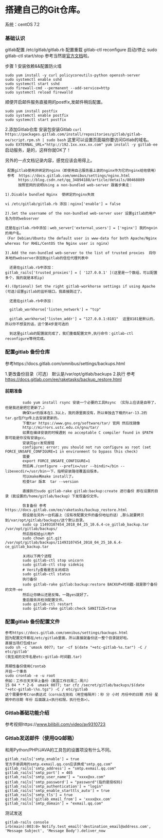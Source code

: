 # 搭建自己的Git仓库。
  系统：centOS 7.2

### 基础认识
gitlab配置 /etc/gitlab/gitlab.rb
配置重载 gitlab-ctl reconfigure
启动/停止 sudo gitlab-ctl start/stop
参考当然是[官方文档](https://about.gitlab.com/install/#centos-7)啦。

步骤
1 安装依赖&&配置防火墙
```
sudo yum install -y curl policycoreutils-python openssh-server
sudo systemctl enable sshd
sudo systemctl start sshd
sudo firewall-cmd --permanent --add-service=http
sudo systemctl reload firewalld
```


顺便开启邮件服务直接用的postfix,发邮件稍后配置。
```
sudo yum install postfix
sudo systemctl enable postfix
sudo systemctl start postfix
 ```
2.添加Gitlab仓库
  安装包安装Gitlab
  ```curl https://packages.gitlab.com/install/repositories/gitlab/gitlab-ee/script.rpm.sh | sudo bash```
  这里可以设置页面端你要访问Gitlab的域名。
  ```sudo EXTERNAL_URL="http://192.1xx.xxx.xx.com" yum install -y gitlab-ee```
启动服务，是的，这样你就OK了！

另外的一点文档记录内容，感觉应该会用得上。
```
 配置gitlab使用非绑定的nginx（即使用自己服务器上装的nginx作为它的nginx给他使用）
 参考  https://docs.gitlab.com/omnibus/settings/nginx.html
      https://blog.csdn.net/qq_34894188/article/details/80468889
      按照官网的说明Using a non-bundled web-server 跟着步奏走：

1).Disable bundled Nginx  使绑定的nginx失效    

vi /etc/gitlab/gitlab.rb 添加：nginx['enable'] = false

2).Set the username of the non-bundled web-server user 设置gitlab的用户名为你的webserver

还是在gitlab.rb中添加：web_server['external_users'] = ['nginx'] 我的ngxin的用户名。
（For Debian/Ubuntu the default user is www-data for both Apache/Nginx whereas for RHEL/CentOS the Nginx user is nginx）

3).Add the non-bundled web-server to the list of trusted proxies  将你本地的webserver添加到gitlab的信任代理列表中

  还是在gitlab.rb中添加：gitlab_rails['trusted_proxies'] = [ '127.0.0.1' ](这里是一个数组，可以配置多个，我的就是本机ip)

4).(Optional) Set the right gitlab-workhorse settings if using Apache  (可选)设置gitlab的监听端口，我直接跳过了。

  还是在gitlab.rb中添加：

  gitlab_workhorse['listen_network'] = "tcp"

  gitlab_workhorse['listen_addr'] = "127.0.0.1:8181"  这里8181是默认的，所以你不想变的话，这个第4步是可选的

  到这里gitlab的配置就完成了，我们重载配置文件,执行命令：gitlab-ctl reconfigure等待完成。
```
   
### 配置gitlab 备份仓库
参考https://docs.gitlab.com/omnibus/settings/backups.html

1.更改备份目录（可选） 默认是/var/opt/gitlab/backups
2.执行
  参考 https://docs.gitlab.com/ee/raketasks/backup_restore.html
  #### 前期准备   
            sudo yum install rsync 安装一个必要的工具Rsync （实际上应该是自带了，但是我还是把它更新了。）
            确保tar的版本在1.3以上，我的源里面没有，所以单独去下载的tar-13.2的tar.gz包ftp传上去安装更新的。
            下载tar https://www.gnu.org/software/tar/ 官网 然后找镜像
            http://mirrors.ustc.edu.cn/gnu/tar/
            如果在编译安装的时候遇到 no acceptable C compiler found in $PATH 那可能是你没有安装gcc。
            安装完gcc发现报错
            configure: error: you should not run configure as root (set FORCE_UNSAFE_CONFIGURE=1 in environment to bypass this check)
            需要
            export FORCE_UNSAFE_CONFIGURE=1
            然后再./configure --prefix=/usr --bindir=/bin --libexecdir=/usr/bin一下，指明安装路径覆盖旧版本。
            可以make再make install了。
            检查tar 版本  tar --version
            
            直接执行sudo gitlab-rake gitlab:backup:create 进行备份 即在设置的目录（我设置的/home/gitlab/backup）下发现备份文件。
            
            恢复备份 参考https://docs.gitlab.com/ee/raketasks/backup_restore.html
            假设是在另外一台机器上（没有改配置文件的备份地址的话）,那么就要拷贝到/var/opt/gitlab/backups/这个默认目录。
            sudo cp 11493107454_2018_04_25_10.6.4-ce_gitlab_backup.tar /var/opt/gitlab/backups/
            然后授权给git用户
            sudo chown git.git /var/opt/gitlab/backups/11493107454_2018_04_25_10.6.4-ce_gitlab_backup.tar
            
            关闭以下两个进程
            sudo gitlab-ctl stop unicorn
            sudo gitlab-ctl stop sidekiq
            # Verify查看是否关闭成功
            sudo gitlab-ctl status
            执行备份
            sudo gitlab-rake gitlab:backup:restore BACKUP=时间戳-就是那个备份的文件-ee
            然后让你确认还是反悔，一路yes就好了。
            重启服务并检测配置文件。
            sudo gitlab-ctl restart
            sudo gitlab-rake gitlab:check SANITIZE=true
            
   
### 配置gitlab 备份配置文件 
    参考https://docs.gitlab.com/omnibus/settings/backups.html
    因为配置文件都在/etc/gitlab里面，所以直接就备份这一整个目录就好啦。
    直接当场打包成tar
    sudo sh -c 'umask 0077; tar -cf $(date "+etc-gitlab-%s.tar") -C / etc/gitlab'
    (我生成的文件名是etc-gitlab-时间戳.tar)
    
    周期性备份使用Crontab
    开启一个事务
    sudo crontab -e -u root
    例如：工作日天天早上备份（美国工作日周二-周六）
    15 04 * * 2-6  umask 0077; tar cfz /secret/gitlab/backups/$(date "+etc-gitlab-\%s.tgz") -C / etc/gitlab 
    这个需要参考Cron表达式（corn从左到右（用空格隔开）：秒 分 小时 月份中的日期 月份 星期中的日期 年份 后面跟上<执行权限，执行任务>）。
    

### Gitlab基础功能介绍
参考视频https://www.bilibili.com/video/av9310723


### Gitlab发送邮件（使用QQ邮箱）
和用Python/PHP/JAVA的工具包的设置项没有什么不同。
```
gitlab_rails['smtp_enable'] = true
官方手册调用的smtp.exmail.qq.con应该换成"smtp.qq.com"
gitlab_rails['smtp_address'] = "smtp.exmail.qq.com" 
gitlab_rails['smtp_port'] = 465
gitlab_rails['smtp_user_name'] = "xxxx@xx.com"
gitlab_rails['smtp_password'] = "password"(指的是授权码)
gitlab_rails['smtp_authentication'] = "login"
gitlab_rails['smtp_enable_starttls_auto'] = true
gitlab_rails['smtp_tls'] = true
gitlab_rails['gitlab_email_from'] = 'xxxx@xx.com'
gitlab_rails['smtp_domain'] = "exmail.qq.com"
```
测试发送
```
gitlab-rails console
irb(main):003:0> Notify.test_email('destination_email@address.com', 'Message Subject', 'Message Body').deliver_now
```
   
   
    
